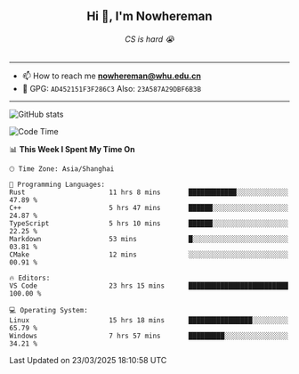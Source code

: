 <h2 align="center">Hi 👋, I'm Nowhereman</h2>
<h6 align="center">CS is hard 😭</h6>

---
- 📫 How to reach me **nowhereman@whu.edu.cn**
- 🔑 GPG: `AD452151F3F286C3`  Also: `23A587A29DBF6B3B`

---
![GitHub stats](https://github-readme-stats.vercel.app/api?username=nowherechan&theme=transparent&rank_icon=github&include_all_commits=true&count_private=true)

<!--START_SECTION:waka-->
![Code Time](http://img.shields.io/badge/Code%20Time-773%20hrs%2053%20mins-blue)

📊 **This Week I Spent My Time On** 

```text
🕑︎ Time Zone: Asia/Shanghai

💬 Programming Languages: 
Rust                     11 hrs 8 mins       ████████████░░░░░░░░░░░░░   47.89 % 
C++                      5 hrs 47 mins       ██████░░░░░░░░░░░░░░░░░░░   24.87 % 
TypeScript               5 hrs 10 mins       ██████░░░░░░░░░░░░░░░░░░░   22.25 % 
Markdown                 53 mins             █░░░░░░░░░░░░░░░░░░░░░░░░   03.81 % 
CMake                    12 mins             ░░░░░░░░░░░░░░░░░░░░░░░░░   00.91 % 

🔥 Editors: 
VS Code                  23 hrs 15 mins      █████████████████████████   100.00 % 

💻 Operating System: 
Linux                    15 hrs 18 mins      ████████████████░░░░░░░░░   65.79 % 
Windows                  7 hrs 57 mins       █████████░░░░░░░░░░░░░░░░   34.21 % 
```


 Last Updated on 23/03/2025 18:10:58 UTC
<!--END_SECTION:waka-->
